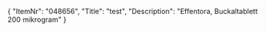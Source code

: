 {
  "ItemNr": "048656",
  "Title": "test",
  "Description": "Effentora, Buckaltablett 200 mikrogram"
}